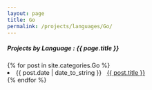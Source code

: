 ```yaml
---
layout: page
title: Go
permalink: /projects/languages/Go/
---
```


<h5> Projects by Language : {{ page.title }} </h5>

<div class="card">
{% for post in site.categories.Go %}
 <li class="category-posts"><span>{{ post.date | date_to_string }}</span> &nbsp; <a href="{{ post.url }}">{{ post.title }}</a></li>
{% endfor %}

</div>
